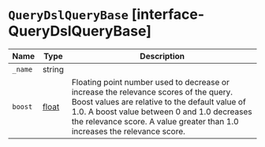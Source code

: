 # `QueryDslQueryBase` [interface-QueryDslQueryBase]

| Name | Type | Description |
| - | - | - |
| `_name` | string | &nbsp; |
| `boost` | [float](./float.md) | Floating point number used to decrease or increase the relevance scores of the query. Boost values are relative to the default value of 1.0. A boost value between 0 and 1.0 decreases the relevance score. A value greater than 1.0 increases the relevance score. |
